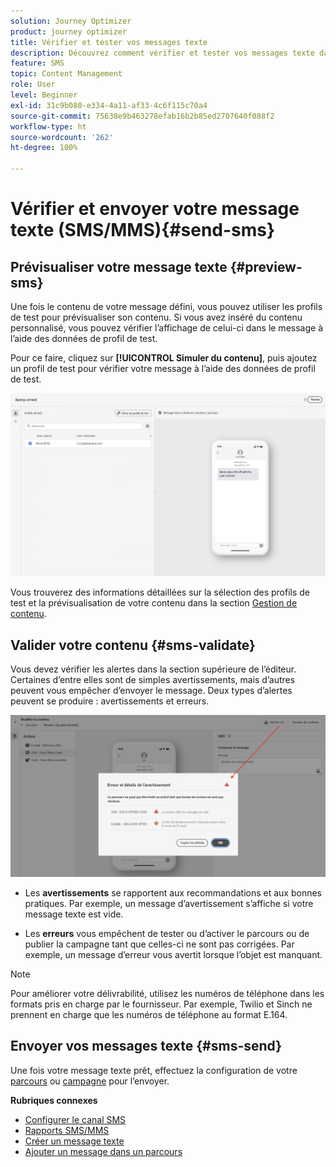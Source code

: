 ```yaml
---
solution: Journey Optimizer
product: journey optimizer
title: Vérifier et tester vos messages texte
description: Découvrez comment vérifier et tester vos messages texte dans Journey Optimizer.
feature: SMS
topic: Content Management
role: User
level: Beginner
exl-id: 31c9b080-e334-4a11-af33-4c6f115c70a4
source-git-commit: 75638e9b463278efab16b2b85ed2707640f088f2
workflow-type: ht
source-wordcount: '262'
ht-degree: 100%

---
```


# Vérifier et envoyer votre message texte (SMS/MMS){#send-sms}

## Prévisualiser votre message texte {#preview-sms}

Une fois le contenu de votre message défini, vous pouvez utiliser les profils de test pour prévisualiser son contenu. Si vous avez inséré du contenu personnalisé, vous pouvez vérifier l’affichage de celui-ci dans le message à l’aide des données de profil de test.

Pour ce faire, cliquez sur **[!UICONTROL Simuler du contenu]**, puis ajoutez un profil de test pour vérifier votre message à l’aide des données de profil de test.

![](assets/sms_preview_2.png)

Vous trouverez des informations détaillées sur la sélection des profils de test et la prévisualisation de votre contenu dans la section [Gestion de contenu](../content-management/preview-test.md).

## Valider votre contenu {#sms-validate}

Vous devez vérifier les alertes dans la section supérieure de l’éditeur. Certaines d’entre elles sont de simples avertissements, mais d’autres peuvent vous empêcher d’envoyer le message. Deux types d’alertes peuvent se produire : avertissements et erreurs.

![](assets/sms-alert-button.png)

* Les **avertissements** se rapportent aux recommandations et aux bonnes pratiques. Par exemple, un message d’avertissement s’affiche si votre message texte est vide.

* Les **erreurs** vous empêchent de tester ou d’activer le parcours ou de publier la campagne tant que celles-ci ne sont pas corrigées. Par exemple, un message d’erreur vous avertit lorsque l’objet est manquant.


>[!NOTE]
>
> Pour améliorer votre délivrabilité, utilisez les numéros de téléphone dans les formats pris en charge par le fournisseur. Par exemple, Twilio et Sinch ne prennent en charge que les numéros de téléphone au format E.164.

## Envoyer vos messages texte {#sms-send}

Une fois votre message texte prêt, effectuez la configuration de votre [parcours](../building-journeys/journey-gs.md) ou [campagne](../campaigns/create-campaign.md) pour l’envoyer.

**Rubriques connexes**

* [Configurer le canal SMS](sms-configuration.md)
* [Rapports SMS/MMS](../reports/journey-global-report.md#sms-global)
* [Créer un message texte](create-sms.md)
* [Ajouter un message dans un parcours](../building-journeys/journeys-message.md)
